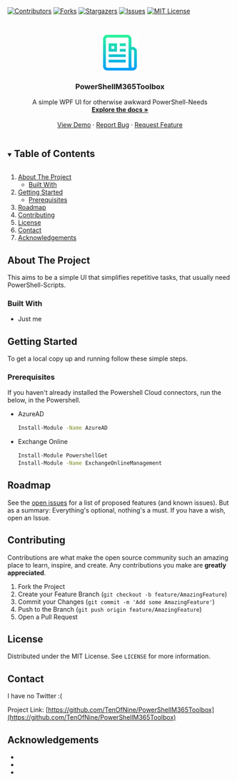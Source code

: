 <!--
*** Thanks for checking out the Best-README-Template. If you have a suggestion
*** that would make this better, please fork the repo and create a pull request
*** or simply open an issue with the tag "enhancement".
*** Thanks again! Now go create something AMAZING! :D
***
***
***
*** To avoid retyping too much info. Do a search and replace for the following:
*** github_username, repo_name, twitter_handle, email, project_title, project_description
-->



<!-- PROJECT SHIELDS -->
<!--
*** I'm using markdown "reference style" links for readability.
*** Reference links are enclosed in brackets [ ] instead of parentheses ( ).
*** See the bottom of this document for the declaration of the reference variables
*** for contributors-url, forks-url, etc. This is an optional, concise syntax you may use.
*** https://www.markdownguide.org/basic-syntax/#reference-style-links
-->
[![Contributors][contributors-shield]][contributors-url]
[![Forks][forks-shield]][forks-url]
[![Stargazers][stars-shield]][stars-url]
[![Issues][issues-shield]][issues-url]
[![MIT License][license-shield]][license-url]




<!-- PROJECT LOGO -->
<br />
<p align="center">
  <a href="https://github.com/TenOfNine/PowerShellM365Toolbox">
    <img src="images/logo.png" alt="Logo" width="80" height="80">
  </a>

  <h3 align="center">PowerShellM365Toolbox</h3>

  <p align="center">
    A simple WPF UI for otherwise awkward PowerShell-Needs
    <br />
    <a href="https://github.com/TenOfNine/PowerShellM365Toolbox"><strong>Explore the docs »</strong></a>
    <br />
    <br />
    <a href="https://github.com/TenOfNine/PowerShellM365Toolbox">View Demo</a>
    ·
    <a href="https://github.com/TenOfNine/PowerShellM365Toolbox/issues">Report Bug</a>
    ·
    <a href="https://github.com/TenOfNine/PowerShellM365Toolbox/issues">Request Feature</a>
  </p>
</p>



<!-- TABLE OF CONTENTS -->
<details open="open">
  <summary><h2 style="display: inline-block">Table of Contents</h2></summary>
  <ol>
    <li>
      <a href="#about-the-project">About The Project</a>
      <ul>
        <li><a href="#built-with">Built With</a></li>
      </ul>
    </li>
    <li>
      <a href="#getting-started">Getting Started</a>
      <ul>
        <li><a href="#prerequisites">Prerequisites</a></li>
      </ul>
    </li>
    <li><a href="#roadmap">Roadmap</a></li>
    <li><a href="#contributing">Contributing</a></li>
    <li><a href="#license">License</a></li>
    <li><a href="#contact">Contact</a></li>
    <li><a href="#acknowledgements">Acknowledgements</a></li>
  </ol>
</details>



<!-- ABOUT THE PROJECT -->
## About The Project

This aims to be a simple UI that simplifies repetitive tasks, that usually need PowerShell-Scripts.


### Built With

* Just me




<!-- GETTING STARTED -->
## Getting Started

To get a local copy up and running follow these simple steps.

### Prerequisites

If you haven't already installed the Powershell Cloud connectors, run the below, in the Powershell.
* AzureAD
  ```sh
  Install-Module -Name AzureAD
  ```


* Exchange Online
  ```sh
  Install-Module PowershellGet
  Install-Module -Name ExchangeOnlineManagement
  ```


<!-- ROADMAP -->
## Roadmap

See the [open issues](https://github.com/TenOfNine/PowerShellM365Toolbox/issues) for a list of proposed features (and known issues).
But as a summary: Everything's optional, nothing's a must. If you have a wish, open an Issue.



<!-- CONTRIBUTING -->
## Contributing

Contributions are what make the open source community such an amazing place to learn, inspire, and create. Any contributions you make are **greatly appreciated**.

1. Fork the Project
2. Create your Feature Branch (`git checkout -b feature/AmazingFeature`)
3. Commit your Changes (`git commit -m 'Add some AmazingFeature'`)
4. Push to the Branch (`git push origin feature/AmazingFeature`)
5. Open a Pull Request



<!-- LICENSE -->
## License

Distributed under the MIT License. See `LICENSE` for more information.



<!-- CONTACT -->
## Contact

I have no Twitter :(


Project Link: [https://github.com/TenOfNine/PowerShellM365Toolbox](https://github.com/TenOfNine/PowerShellM365Toolbox)



<!-- ACKNOWLEDGEMENTS -->
## Acknowledgements

* []()
* []()
* []()





<!-- MARKDOWN LINKS & IMAGES -->
<!-- https://www.markdownguide.org/basic-syntax/#reference-style-links -->
[contributors-shield]: https://img.shields.io/github/contributors/github_username/repo.svg?style=for-the-badge
[contributors-url]: https://github.com/TenOfNine/PowerShellM365Toolbox/graphs/contributors
[forks-shield]: https://img.shields.io/github/forks/github_username/repo.svg?style=for-the-badge
[forks-url]: https://github.com/TenOfNine/PowerShellM365Toolbox/network/members
[stars-shield]: https://img.shields.io/github/stars/github_username/repo.svg?style=for-the-badge
[stars-url]: https://github.com/TenOfNine/PowerShellM365Toolbox/stargazers
[issues-shield]: https://img.shields.io/github/issues/github_username/repo.svg?style=for-the-badge
[issues-url]: https://github.com/TenOfNine/PowerShellM365Toolbox/issues
[license-shield]: https://img.shields.io/github/license/github_username/repo.svg?style=for-the-badge
[license-url]: https://github.com/TenOfNine/PowerShellM365Toolbox/blob/master/LICENSE.txt
[linkedin-shield]: https://img.shields.io/badge/-LinkedIn-black.svg?style=for-the-badge&logo=linkedin&colorB=555
[linkedin-url]: https://linkedin.com/in/github_username
